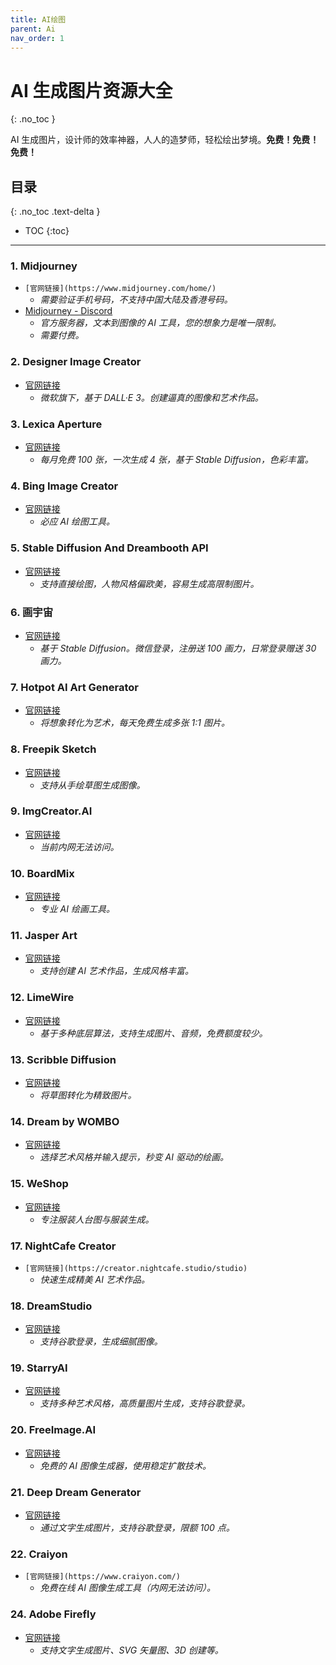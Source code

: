 ```yaml
---
title: AI绘图
parent: Ai
nav_order: 1
---
```


# AI 生成图片资源大全
{: .no_toc }

AI 生成图片，设计师的效率神器，人人的造梦师，轻松绘出梦境。**免费！免费！免费！**

## 目录
{: .no_toc .text-delta }

- TOC
{:toc}

---

### 1. **Midjourney**
- `[官网链接](https://www.midjourney.com/home/)`
  - *需要验证手机号码，不支持中国大陆及香港号码。*
- [Midjourney - Discord](https://discord.com/channels/662267976984297473/@home)
  - *官方服务器，文本到图像的 AI 工具，您的想象力是唯一限制。*
  - *需要付费。*

### 2. **Designer Image Creator**
- [官网链接](https://designer.microsoft.com/image-creator)
  - *微软旗下，基于 DALL·E 3。创建逼真的图像和艺术作品。*

### 3. **Lexica Aperture**
- [官网链接](https://lexica.art/aperture)
  - *每月免费 100 张，一次生成 4 张，基于 Stable Diffusion，色彩丰富。*

### 4. **Bing Image Creator**
- [官网链接](https://bing.com/images/create/)
  - *必应 AI 绘图工具。*

### 5. **Stable Diffusion And Dreambooth API**
- [官网链接](https://stablediffusionapi.com/)
  - *支持直接绘图，人物风格偏欧美，容易生成高限制图片。*

### 6. **画宇宙**
- [官网链接](https://creator.nolibox.com/)
  - *基于 Stable Diffusion。微信登录，注册送 100 画力，日常登录赠送 30 画力。*

### 7. **Hotpot AI Art Generator**
- [官网链接](https://hotpot.ai/art-generator)
  - *将想象转化为艺术，每天免费生成多张 1:1 图片。*

### 8. **Freepik Sketch**
- [官网链接](https://www.freepik.com/pikaso)
  - *支持从手绘草图生成图像。*

### 9. **ImgCreator.AI**
- [官网链接](https://imgcreator.zmo.ai/)
  - *当前内网无法访问。*

### 10. **BoardMix**
- [官网链接](https://boardmix.cn/ai-art-generator)
  - *专业 AI 绘画工具。*

### 11. **Jasper Art**
- [官网链接](https://www.jasper.ai/art)
  - *支持创建 AI 艺术作品，生成风格丰富。*

### 12. **LimeWire**
- [官网链接](https://limewire.com/)
  - *基于多种底层算法，支持生成图片、音频，免费额度较少。*

### 13. **Scribble Diffusion**
- [官网链接](https://scribblediffusion.com/)
  - *将草图转化为精致图片。*

### 14. **Dream by WOMBO**
- [官网链接](https://dream.ai/)
  - *选择艺术风格并输入提示，秒变 AI 驱动的绘画。*

### 15. **WeShop**
- [官网链接](https://www.weshop.com/)
  - *专注服装人台图与服装生成。*

### 17. **NightCafe Creator**
- `[官网链接](https://creator.nightcafe.studio/studio)`
  - *快速生成精美 AI 艺术作品。*

### 18. **DreamStudio**
- [官网链接](https://beta.dreamstudio.ai/generate)
  - *支持谷歌登录，生成细腻图像。*

### 19. **StarryAI**
- [官网链接](https://starryai.com/app/create)
  - *支持多种艺术风格，高质量图片生成，支持谷歌登录。*

### 20. **FreeImage.AI**
- [官网链接](https://freeimage.ai/)
  - *免费的 AI 图像生成器，使用稳定扩散技术。*

### 21. **Deep Dream Generator**
- [官网链接](https://deepdreamgenerator.com/)
  - *通过文字生成图片，支持谷歌登录，限额 100 点。*

### 22. **Craiyon**
- `[官网链接](https://www.craiyon.com/)`
  - *免费在线 AI 图像生成工具（内网无法访问）。*

### 24. **Adobe Firefly**
- [官网链接](https://firefly.adobe.com/)
  - *支持文字生成图片、SVG 矢量图、3D 创建等。*

